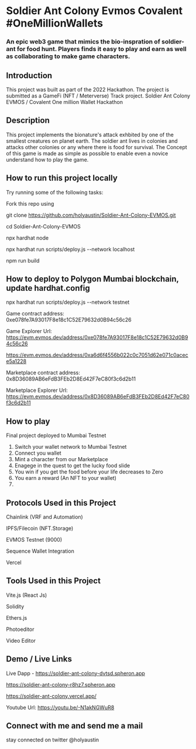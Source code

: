 # Soldier Ant Colony Evmos Covalent #OneMillionWallets

### An epic web3 game that mimics the bio-inspration of soldier-ant for food hunt. Players finds it easy to play and earn as well as collaborating to make game characters.

## Introduction
This project was built as part of the 2022 Hackathon. The project is submitted as a GameFi (NFT / Meterverse) Track project. Soldier Ant Colony EVMOS / Covalent One million Wallet Hackathon

## Description

This project implements the bionature's attack exhbited by one of the smallest creatures on planet earth. The soldier ant lives in colonies and attacks other colonies or any where there is food for survival. The Concept of this game is made as simple as possible to enable even a novice understand how to play the game.

## How to run this project locally
Try running some of the following tasks:

Fork this repo using

git clone https://github.com/holyaustin/Soldier-Ant-Colony-EVMOS.git

cd Soldier-Ant-Colony-EVMOS

npx hardhat node

npx hardhat run scripts/deploy.js --network localhost

npm run build

## How to deploy to Polygon Mumbai  blockchain, update hardhat.config
npx hardhat run scripts/deploy.js --network testnet

Game contract address: 0xe078fe7A93017F8e18c1C52E79632d0B94c56c26

Game Explorer Url: https://evm.evmos.dev/address/0xe078fe7A93017F8e18c1C52E79632d0B94c56c26

https://evm.evmos.dev/address/0xa6d6f4556b022c0c7051d62e071c0acece5a1228

Marketplace contract address: 0x8D36089AB6eFdB3FEb2D8Ed42F7eC80f3c6d2b11

Marketplace Explorer Url: https://evm.evmos.dev/address/0x8D36089AB6eFdB3FEb2D8Ed42F7eC80f3c6d2b11


## How to play
Final project deployed to Mumbai Testnet
1. Switch your wallet network to Mumbai Testnet
2. Connect you wallet
3. Mint a character from our Marketplace
4. Enagege in the quest to get the lucky food slide
5. You win if you get the food before your life decreases to Zero
6. You earn a reward (An NFT to your wallet) 
7. <Token reward coming soon>
   

## Protocols Used in this Project
Chainlink (VRF and Automation)

IPFS/Filecoin (NFT.Storage)

EVMOS Testnet (9000)

Sequence Wallet Integration

Vercel


## Tools Used in this Project
Vite.js (React Js)

Solidity

Ethers.js

Photoeditor

Video Editor


## Demo / Live Links
Live Dapp - https://soldier-ant-colony-dvtsd.spheron.app

https://soldier-ant-colony-r8hz7.spheron.app

https://soldier-ant-colony.vercel.app/

Youtube Url: https://youtu.be/-N1akNGWuR8


## Connect with me and send me a mail

stay connected on twitter @holyaustin
